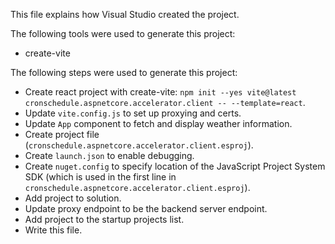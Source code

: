 This file explains how Visual Studio created the project.

The following tools were used to generate this project:
- create-vite

The following steps were used to generate this project:
- Create react project with create-vite: `npm init --yes vite@latest cronschedule.aspnetcore.accelerator.client -- --template=react`.
- Update `vite.config.js` to set up proxying and certs.
- Update `App` component to fetch and display weather information.
- Create project file (`cronschedule.aspnetcore.accelerator.client.esproj`).
- Create `launch.json` to enable debugging.
- Create `nuget.config` to specify location of the JavaScript Project System SDK (which is used in the first line in `cronschedule.aspnetcore.accelerator.client.esproj`).
- Add project to solution.
- Update proxy endpoint to be the backend server endpoint.
- Add project to the startup projects list.
- Write this file.
